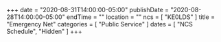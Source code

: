 +++
date = "2020-08-31T14:00:00-05:00"
publishDate = "2020-08-28T14:00:00-05:00"
endTime = ""
location = ""
ncs = [ "KE0LDS" ]
title = "Emergency Net"
categories = [ "Public Service" ]
dates = [ "NCS Schedule", "Hidden" ]
+++
